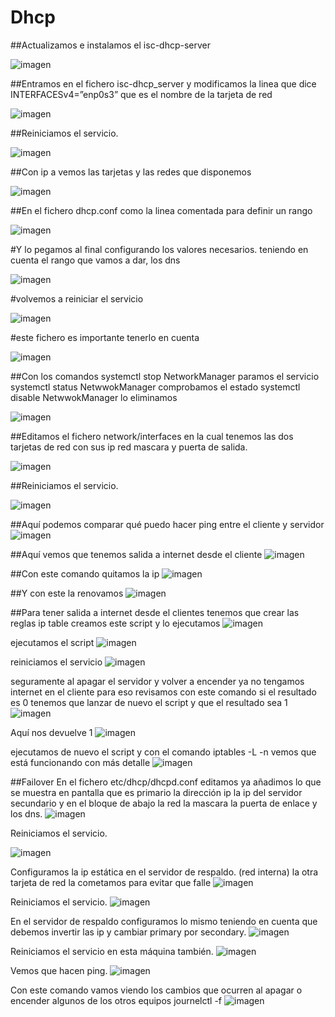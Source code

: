 # Dhcp
##Actualizamos e instalamos el isc-dhcp-server

![imagen](https://github.com/freddy13513/Dhcp/assets/146179724/d1e9a5b7-719e-4f64-a27c-320578aa6699)

##Entramos en el fichero isc-dhcp_server y modificamos la linea que dice INTERFACESv4=”enp0s3” que es el nombre de la tarjeta de red

![imagen](https://github.com/freddy13513/Dhcp/assets/146179724/3cb1d220-addc-42cc-8eee-25bf0a45855c)

##Reiniciamos el servicio.

![imagen](https://github.com/freddy13513/Dhcp/assets/146179724/e958c60d-c0b1-4edd-b551-68bbc791081f)

##Con ip a vemos las tarjetas y las redes que disponemos

![imagen](https://github.com/freddy13513/Dhcp/assets/146179724/1845adad-2baf-4a8e-88ba-c6b827bcf3ef)

##En el fichero dhcp.conf  como la linea comentada para definir un rango

![imagen](https://github.com/freddy13513/Dhcp/assets/146179724/e333592e-2041-46da-841f-3e576678d940)

#Y lo pegamos al final configurando los valores necesarios.
teniendo en cuenta el rango que vamos a dar, los dns

![imagen](https://github.com/freddy13513/Dhcp/assets/146179724/31b66e07-9a46-4962-ba22-11b59f184c1b)

#volvemos a reiniciar el servicio

![imagen](https://github.com/freddy13513/Dhcp/assets/146179724/bd3b41f7-c391-45ed-94ab-ce67d6884407)

#este fichero es importante tenerlo en cuenta 

![imagen](https://github.com/freddy13513/Dhcp/assets/146179724/afeacee7-d230-4ef8-a8de-9df5529f26e8)

##Con los comandos
systemctl stop NetworkManager paramos el servicio 
systemctl status NetwwokManager comprobamos el estado 
systemctl disable NetwwokManager lo eliminamos

![imagen](https://github.com/freddy13513/Dhcp/assets/146179724/20873b02-555d-4529-97ad-d1b9fd3fe472)

##Editamos el fichero  network/interfaces en la cual tenemos las dos tarjetas de red con sus ip red mascara y puerta de salida. 

![imagen](https://github.com/freddy13513/Dhcp/assets/146179724/ec94927e-8afc-45f1-a89f-9fad5bba000d)

##Reiniciamos el servicio.

![imagen](https://github.com/freddy13513/Dhcp/assets/146179724/42ec9a8b-561d-4ae2-922e-730fb7689281)

##Aquí podemos comparar qué puedo hacer ping entre el cliente y servidor
![imagen](https://github.com/freddy13513/Dhcp/assets/146179724/48c1ff65-9878-46f1-b3f1-ab87158b4626)

##Aquí vemos que tenemos salida a internet desde el cliente 
![imagen](https://github.com/freddy13513/Dhcp/assets/146179724/5d692d3d-3f38-4390-9ffd-c33a67dac133)

##Con este comando quitamos la ip
![imagen](https://github.com/freddy13513/Dhcp/assets/146179724/82c0019b-634c-404b-82ee-2a3e3730dda4)

##Y con este la renovamos
![imagen](https://github.com/freddy13513/Dhcp/assets/146179724/8f9d3dc3-cfb0-41fb-aecf-b94b3691f86e)

##Para tener salida a internet desde el clientes tenemos que crear las reglas ip table creamos este script y lo ejecutamos
![imagen](https://github.com/freddy13513/Dhcp/assets/146179724/672a5c89-7d82-43a7-af60-6c2d9a300b62)

ejecutamos el script
![imagen](https://github.com/freddy13513/Dhcp/assets/146179724/2d816fbf-cf97-48de-b6e2-cabf9f9a68f7)

reiniciamos el servicio
![imagen](https://github.com/freddy13513/Dhcp/assets/146179724/77ba9de9-a285-48b6-bad5-89b17149f9c0)

seguramente al apagar el servidor y volver a encender ya no tengamos internet en el cliente para eso revisamos con este comando si el resultado es 0 tenemos que lanzar de nuevo el script  y que el resultado sea 1
![imagen](https://github.com/freddy13513/Dhcp/assets/146179724/14bf4416-5446-4a8b-8789-780f6144d493)

Aquí nos devuelve 1
![imagen](https://github.com/freddy13513/Dhcp/assets/146179724/26101b68-8582-4630-944c-ee2c50af0d94)

ejecutamos de nuevo el script y con el comando iptables -L -n vemos que está funcionando con más detalle
![imagen](https://github.com/freddy13513/Dhcp/assets/146179724/8321da42-ce96-4d98-a0ac-d66992aa9c12)

##Failover
En el fichero etc/dhcp/dhcpd.conf  editamos ya añadimos lo que se muestra en pantalla que es primario la dirección ip la ip del servidor secundario  y en el bloque de abajo la red la mascara la puerta de enlace y los dns.
![imagen](https://github.com/freddy13513/Dhcp/assets/146179724/ab342743-f9bf-441f-b658-1da5fccf6e3a)

Reiniciamos el servicio. 

![imagen](https://github.com/freddy13513/Dhcp/assets/146179724/9794085b-29cd-4d2e-99c8-13c839cc3ce3)

Configuramos la ip estática en el servidor de respaldo. (red interna) la otra tarjeta de red la cometamos para evitar que falle 
![imagen](https://github.com/freddy13513/Dhcp/assets/146179724/937b0aba-c29b-4882-9104-0c2e7e3abf1f)

Reiniciamos el servicio.
![imagen](https://github.com/freddy13513/Dhcp/assets/146179724/dbce8af1-6235-4827-86d6-93037037c466)

En el servidor de respaldo configuramos lo mismo teniendo en cuenta que debemos invertir las ip y cambiar primary por secondary. 
![imagen](https://github.com/freddy13513/Dhcp/assets/146179724/1331cf04-3370-4e53-a9e3-7ee53bd5d291)

Reiniciamos el servicio en esta máquina también.
![imagen](https://github.com/freddy13513/Dhcp/assets/146179724/1ac4fb1a-e82d-4e9a-8c39-489d88b9e05a)

Vemos que hacen ping.
![imagen](https://github.com/freddy13513/Dhcp/assets/146179724/6cc9fb48-97b2-4375-b163-0e7f169300f7)

Con este comando vamos viendo los cambios que ocurren al apagar o encender algunos de los otros equipos journelctl -f
![imagen](https://github.com/freddy13513/Dhcp/assets/146179724/2fb8a10a-986c-4c7d-88b7-5a994d2117da)







